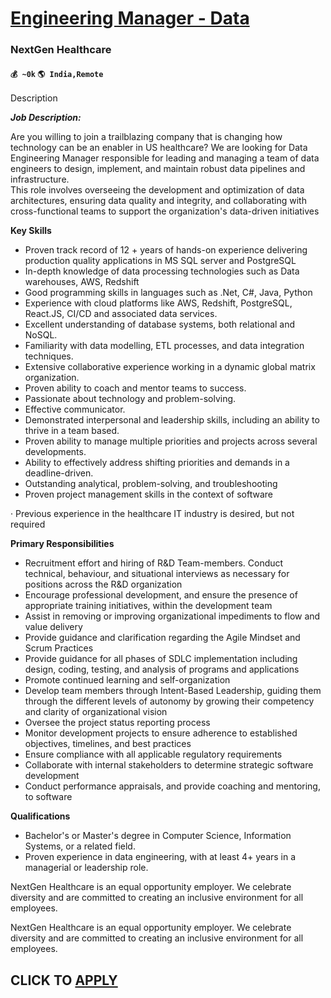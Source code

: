 # [Engineering Manager - Data](https://www.remotewlb.com/apply/engineering-manager-data-74300)  
### NextGen Healthcare  
#### `💰 ~0k` `🌎 India,Remote`  

Description

_**Job Description:**_

Are you willing to join a trailblazing company that is changing how technology can be an enabler in US healthcare? We are looking for Data Engineering Manager responsible for leading and managing a team of data engineers to design, implement, and maintain robust data pipelines and infrastructure.  
This role involves overseeing the development and optimization of data architectures, ensuring data quality and integrity, and collaborating with cross-functional teams to support the organization's data-driven initiatives

 **Key Skills**

  * Proven track record of 12 + years of hands-on experience delivering production quality applications in MS SQL server and PostgreSQL
  * In-depth knowledge of data processing technologies such as Data warehouses, AWS, Redshift
  * Good programming skills in languages such as .Net, C#, Java, Python
  * Experience with cloud platforms like AWS, Redshift, PostgreSQL, React.JS, CI/CD and associated data services.
  * Excellent understanding of database systems, both relational and NoSQL.
  * Familiarity with data modelling, ETL processes, and data integration techniques.
  * Extensive collaborative experience working in a dynamic global matrix organization.
  * Proven ability to coach and mentor teams to success.
  * Passionate about technology and problem-solving.
  * Effective communicator.
  * Demonstrated interpersonal and leadership skills, including an ability to thrive in a team based.
  * Proven ability to manage multiple priorities and projects across several developments.
  * Ability to effectively address shifting priorities and demands in a deadline-driven.
  * Outstanding analytical, problem-solving, and troubleshooting
  * Proven project management skills in the context of software

· Previous experience in the healthcare IT industry is desired, but not required

 **Primary Responsibilities**

  * Recruitment effort and hiring of R&D Team-members. Conduct technical, behaviour, and situational interviews as necessary for positions across the R&D organization
  * Encourage professional development, and ensure the presence of appropriate training initiatives, within the development team
  * Assist in removing or improving organizational impediments to flow and value delivery
  * Provide guidance and clarification regarding the Agile Mindset and Scrum Practices
  * Provide guidance for all phases of SDLC implementation including design, coding, testing, and analysis of programs and applications
  * Promote continued learning and self-organization
  * Develop team members through Intent-Based Leadership, guiding them through the different levels of autonomy by growing their competency and clarity of organizational vision
  * Oversee the project status reporting process
  * Monitor development projects to ensure adherence to established objectives, timelines, and best practices
  * Ensure compliance with all applicable regulatory requirements
  * Collaborate with internal stakeholders to determine strategic software development
  * Conduct performance appraisals, and provide coaching and mentoring, to software

 **Qualifications**

  * Bachelor's or Master's degree in Computer Science, Information Systems, or a related field.
  * Proven experience in data engineering, with at least 4+ years in a managerial or leadership role.

NextGen Healthcare is an equal opportunity employer. We celebrate diversity and are committed to creating an inclusive environment for all employees.

NextGen Healthcare is an equal opportunity employer. We celebrate diversity and are committed to creating an inclusive environment for all employees.

  
## CLICK TO [APPLY](https://www.remotewlb.com/apply/engineering-manager-data-74300)

